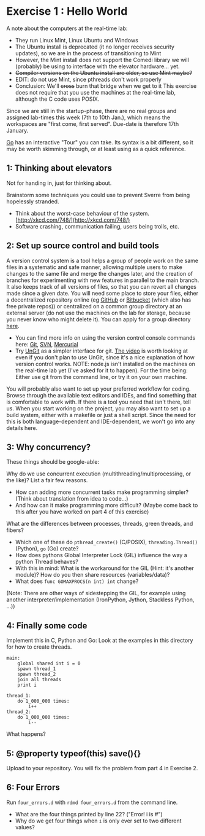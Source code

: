 Exercise 1 : Hello World
========================

A note about the computers at the real-time lab:
 - They run Linux Mint, Linux Ubuntu and Windows
 - The Ubuntu install is deprecated (it no longer receives security updates), so we are in the process of transitioning to Mint
 - However, the Mint install does not support the Comedi library we will (probably) be using to interface with the elevator hardware... yet.
 - ~~Compiler versions on the Ubuntu install are older, so use Mint maybe?~~
 - EDIT: do not use Mint, since pthreads don't work properly
 - Conclusion: We'll ~~cross~~ burn that bridge when we get to it
This exercise does not require that you use the machines at the real-time lab, although the C code uses POSIX.

Since we are still in the startup-phase, there are no real groups and assigned lab-times this week (7th to 10th Jan.), which means the workspaces are "first come, first served". Due-date is therefore 17th January.

[Go](http://golang.org) has an interactive "Tour" you can take. Its syntax is a bit different, so it may be worth skimming through, or at least using as a quick reference.



1: Thinking about elevators
---------------------------

Not for handing in, just for thinking about.

Brainstorm some techniques you could use to prevent Sverre from being hopelessly stranded.
 - Think about the worst-case behaviour of the system. [http://xkcd.com/748/](http://xkcd.com/748/)
 - Software crashing, communication failing, users being trolls, etc.

 
2: Set up source control and build tools
----------------------------------------

A version control system is a tool helps a group of people work on the same files in a systematic and safe manner, allowing multiple users to make changes to the same file and merge the changes later, and the creation of branches for experimenting with new features in parallel to the main branch. It also keeps track of all versions of files, so that you can revert all changes made since a given date.
You will need some place to store your files, either a decentralized repository online (eg [GitHub](https://github.com/) or [Bitbucket](https://bitbucket.org/) (which also has free private repos)) or centralized on a common group directory at an external server (do not use the machines on the lab for storage, because you never know who might delete it). You can apply for a group directory [here](http://www.stud.ntnu.no/kundesenter/).

 - You can find more info on using the version control console commands here: [Git](http://git-scm.com/), [SVN](http://svnbook.org/), [Mercurial](http://mercurial.selenic.com/)
 - Try [UnGit](https://github.com/FredrikNoren/ungit) as a simpler interface for git. [The video](http://youtu.be/hkBVAi3oKvo) is worth looking at even if you don't plan to use UnGit, since it's a nice explanation of how version control works. NOTE: node.js isn't installed on the machines on the real-time lab yet (I've asked for it to happen). For the time being: Either use git from the command line, or try it on your own machine.

You will probably also want to set up your preferred workflow for coding. Browse through the available text editors and IDEs, and find something that is comfortable to work with. If there is a tool you need that isn't there, tell us.
When you start working on the project, you may also want to set up a build system, either with a makefile or just a shell script. Since the need for this is both language-dependent and IDE-dependent, we won't go into any details here.

 
3: Why concurrency?
----------------------

These things should be google-able:

Why do we use concurrent execution (multithreading/multiprocessing, or the like)? List a fair few reasons.
 - How can adding more concurrent tasks make programming simpler? (Think about translation from idea to code...)
 - And how can it make programming more difficult? (Maybe come back to this after you have worked on part 4 of this exercise)
 
What are the differences between processes, threads, green threads, and fibers?
 - Which one of these do `pthread_create()` (C/POSIX), `threading.Thread()` (Python), `go` (Go) create?
 - How does pythons Global Interpreter Lock (GIL) influence the way a python Thread behaves?
 - With this in mind: What is the workaround for the GIL (Hint: it's another module)? How do you then share resources (variables/data)?
 - What does `func GOMAXPROCS(n int) int` change?
 
(Note: There are other ways of sidestepping the GIL, for example using another interpreter/implementation (IronPython, Jython, Stackless Python, ...))


4: Finally some code
--------------------

Implement this in C, Python and Go:
Look at the examples in this directory for how to create threads.

    main:
        global shared int i = 0
        spawn thread_1
        spawn thread_2
        join all threads
        print i

    thread_1:
        do 1_000_000 times:
            i++
    thread_2:
        do 1_000_000 times:
            i--
            
What happens?


5: @property typeof(this) save(){}
----------------------------------

Upload to your repository. You will fix the problem from part 4 in Exercise 2.



6: Four Errors
--------------

Run `four_errors.d` with `rdmd four_errors.d` from the command line.
 - What are the four things printed by line 22? ("Error! i is #")
 - Why do we get four things when `i` is only ever set to two different values?
 


